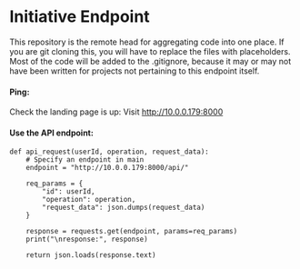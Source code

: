 # Initiative Endpoint  

This repository is the remote head for aggregating code into one place. If you are git cloning this, you will have to replace the files with placeholders. Most of the code will be added to the .gitignore, because it may or may not have been written for projects not pertaining to this endpoint itself.  

#### Ping:  
Check the landing page is up:
Visit http://10.0.0.179:8000

#### Use the API endpoint:  
```
def api_request(userId, operation, request_data):
    # Specify an endpoint in main
    endpoint = "http://10.0.0.179:8000/api/"

    req_params = {
        "id": userId,
        "operation": operation,
        "request_data": json.dumps(request_data)
    }

    response = requests.get(endpoint, params=req_params)
    print("\nresponse:", response)
    
    return json.loads(response.text)
```
